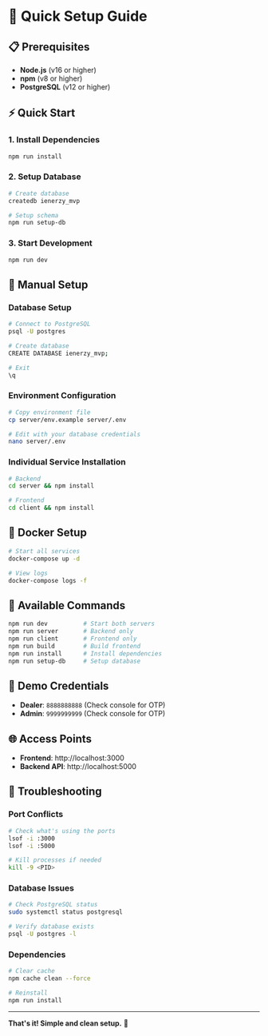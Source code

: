# 🚀 Quick Setup Guide

## 📋 Prerequisites

- **Node.js** (v16 or higher)
- **npm** (v8 or higher)
- **PostgreSQL** (v12 or higher)

## ⚡ Quick Start

### 1. Install Dependencies
```bash
npm run install
```

### 2. Setup Database
```bash
# Create database
createdb ienerzy_mvp

# Setup schema
npm run setup-db
```

### 3. Start Development
```bash
npm run dev
```

## 🔧 Manual Setup

### Database Setup
```bash
# Connect to PostgreSQL
psql -U postgres

# Create database
CREATE DATABASE ienerzy_mvp;

# Exit
\q
```

### Environment Configuration
```bash
# Copy environment file
cp server/env.example server/.env

# Edit with your database credentials
nano server/.env
```

### Individual Service Installation
```bash
# Backend
cd server && npm install

# Frontend
cd client && npm install
```

## 🐳 Docker Setup

```bash
# Start all services
docker-compose up -d

# View logs
docker-compose logs -f
```

## 🎯 Available Commands

```bash
npm run dev          # Start both servers
npm run server       # Backend only
npm run client       # Frontend only
npm run build        # Build frontend
npm run install      # Install dependencies
npm run setup-db     # Setup database
```

## 🔐 Demo Credentials

- **Dealer**: `8888888888` (Check console for OTP)
- **Admin**: `9999999999` (Check console for OTP)

## 🌐 Access Points

- **Frontend**: http://localhost:3000
- **Backend API**: http://localhost:5000

## 🚨 Troubleshooting

### Port Conflicts
```bash
# Check what's using the ports
lsof -i :3000
lsof -i :5000

# Kill processes if needed
kill -9 <PID>
```

### Database Issues
```bash
# Check PostgreSQL status
sudo systemctl status postgresql

# Verify database exists
psql -U postgres -l
```

### Dependencies
```bash
# Clear cache
npm cache clean --force

# Reinstall
npm run install
```

---

**That's it! Simple and clean setup.** 🎉 